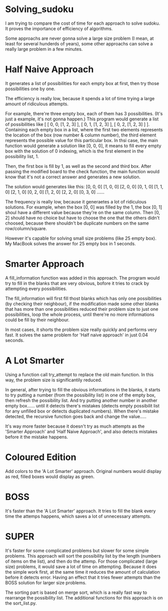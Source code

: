 # Solving_sudoku
I am trying to compare the cost of time for each approach to solve sudoku. It proves the importance of efficiency of algorithms.

Some approachs are never gonna solve a large size problem (I mean, at least for several hunderds of years), some other approachs can solve a really large problem in a few minutes.

# Half Naive Approach
It generates a list of possibilities for each empty box at first, then try those possibilities one by one.

The efficiency is really low, because it spends a lot of time trying a large amount of ridiculous attempts.

For example, there're three empty box, each of them has 3 possibilities. (It's just a example, it's not gonna happen.) This program would generate a list of possibilities like [ [ 0, 0, [1, 2, 3] ], [ 0, 1, [1, 2, 3] ], [ 0, 2, [1, 2, 3] ] ]. Containing each empty box in a list, where the first two elements represents the location of the box (row number & column number), the third element represents the possible value for this particular box. In thsi case, the main function would generate a solution like [0, 0, 0], it means to fill every empty box with the solution of 0 indexing, which is the first element in the possibility list, 1.

Then, the first box is fill by 1, as well as the second and third box. After passing the modified board to the check function, the main function would know that it's not a correct answer and generates a new solution.

The solution would generates like this:
[0, 0, 0]
[1, 0, 0]
[2, 0, 0]
[0, 1, 0]
[1, 1, 0]
[2, 1, 0]
[0, 2, 0]
[1, 2, 0]
[2, 2, 0]
[0, 3, 0]
......

The frequency is really low, because it generaetes a lot of ridiculous solutions. For example, when the box [0, 0] was filled by the 1, the box [0, 1] shoul have a different value because they're on the same column. Then [0, 2] should have no choice but have to choose the one that the others didn't choosed, because there shouldn't be duplicate numbers on the same row/column/square.

However it's capable for solving small size problems (like 25 empty box). 
My MacBook solves the answer for 25 empty box in 1 seconds.

# Smarter Approach
A fill_information function was added in this approach. The program would try to fill in the blanks that are very obvious, bofore it tries to crack by attempting every possibilities. 

The fill_information will first fill thost blanks which has only one possibilities (by checking their neighbour), if the modification made some other blanks that has more than one possibilities reduced their problem size to just one possibilities, loop the whole process, until there're no more informations could be fill by their neighbour.

In most cases, it shorts the problem size really quickly and performs very fast. It solves the same problem for 'Half naive approach' in just 0.04 seconds.

# A Lot Smarter
Using a function call try_attempt to replace the old main function. In this way, the problem size is significantily reduced.

In general, after trying to fill the obvious informations in the blanks, it starts to try putting a number (from the possibility list) in one of the empty box, then refresh the possibility list. And try putting another number in another empty box...... until it detects there's mistakes (detects empty possibilit list for any unfilled box or detects duplicated numbers). When there's mistake detected, the recursive function goes back and change the value.....

It's way more faster because it doesn't try as much attempts as the 'Smarter Approach' and 'Half Naive Approach', and also detects mistakes before it the mistake happens.

# Coloured Edition
Add colors to the 'A Lot Smarter' approach. Original numbers would display as red, filled boxes would display as green.

# BOSS
It's faster than the 'A Lot Smarter' approach. It tries to fill the blank every time the attemps happens, which saves a lot of unnecessary attempts.

# SUPER
It's faster for some complicated problems but slower for some simple problems.
This approach will sort the possibility list by the length (numbers of items on the list), and then do the attemp. For those complicated (large size) problems, it would save a lot of time on attempting. Because it does the simple work first, at the same time it reduces the amount of calculation before it detects error. Having an effect that it tries fewer attempts than the BOSS solution for larger size problems.

The sorting part is based on merge sort, which is a really fast way to rearrange the possibility list. The additional functions for this approach is on the  sort_list.py.
